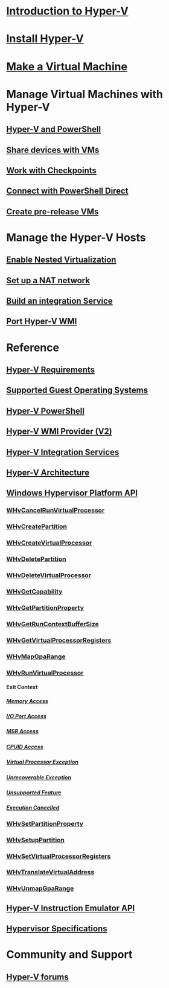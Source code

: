 # [Introduction to Hyper-V](./about/index.md)
# [Install Hyper-V](quick-start/enable-hyper-v.md)
# [Make a Virtual Machine](quick-start/quick-create-virtual-machine.md)
# Manage Virtual Machines with Hyper-V
## [Hyper-V and PowerShell](quick-start/try-hyper-v-powershell.md)
## [Share devices with VMs](user-guide/enhanced-session-mode.md)
## [Work with Checkpoints](user-guide/checkpoints.md)
## [Connect with PowerShell Direct](user-guide/powershell-direct.md)
## [Create pre-release VMs](user-guide/create-pre-release-vm.md)
# Manage the Hyper-V Hosts
## [Enable Nested Virtualization](user-guide/nested-virtualization.md)
## [Set up a NAT network](user-guide/setup-nat-network.md)
## [Build an integration Service](user-guide/make-integration-service.md)
## [Port Hyper-V WMI](user-guide/refactor-wmiv1-to-wmiv2.md)
# Reference
## [Hyper-V Requirements](reference/hyper-v-requirements.md)
## [Supported Guest Operating Systems](about/supported-guest-os.md)
## [Hyper-V PowerShell](https://technet.microsoft.com/library/hh848559.aspx)
## [Hyper-V WMI Provider (V2)](https://msdn.microsoft.com/library/hh850319.aspx)
## [Hyper-V Integration Services](reference/integration-services.md)
## [Hyper-V Architecture](reference/hyper-v-architecture.md)
## [Windows Hypervisor Platform API](reference/hyper-v-third-party.md)
### [WHvCancelRunVirtualProcessor](reference/hyper-v-third-party-funcs/WHvCancelRunVirtualProcessor.md)
### [WHvCreatePartition](reference/hyper-v-third-party-funcs/WHvCreatePartition.md)
### [WHvCreateVirtualProcessor](reference/hyper-v-third-party-funcs/WHvCreateVirtualProcessor.md)
### [WHvDeletePartition](reference/hyper-v-third-party-funcs/WHvDeletePartition.md)
### [WHvDeleteVirtualProcessor](reference/hyper-v-third-party-funcs/WHvDeleteVirtualProcessor.md)
### [WHvGetCapability](reference/hyper-v-third-party-funcs/WHvGetCapability.md)
### [WHvGetPartitionProperty](reference/hyper-v-third-party-funcs/WHvGetPartitionProperty.md)
### [WHvGetRunContextBufferSize](reference/hyper-v-third-party-funcs/WHvGetRunContextBufferSize.md)
### [WHvGetVirtualProcessorRegisters](reference/hyper-v-third-party-funcs/WHvGetVirtualProcessorRegisters.md)
### [WHvMapGpaRange](reference/hyper-v-third-party-funcs/WHvMapGpaRange.md)
### [WHvRunVirtualProcessor](reference/hyper-v-third-party-funcs/WHvRunVirtualProcessor.md)
#### Exit Context
##### [Memory Access](reference/hyper-v-third-party-funcs/MemoryAccess.md)
##### [I/O Port Access](reference/hyper-v-third-party-funcs/IOPortAccess.md)
##### [MSR Access](reference/hyper-v-third-party-funcs/MSRAccess.md)
##### [CPUID Access](reference/hyper-v-third-party-funcs/CPUIDAccess.md)
##### [Virtual Processor Exception](reference/hyper-v-third-party-funcs/VirtualProcessorException.md)
##### [Unrecoverable Exception](reference/hyper-v-third-party-funcs/UnrecoverableException.md)
##### [Unsupported Feature](reference/hyper-v-third-party-funcs/UnsupportableFeature.md)
##### [Execution Cancelled](reference/hyper-v-third-party-funcs/ExecutionCancelled.md)
### [WHvSetPartitionProperty](reference/hyper-v-third-party-funcs/WHvSetPartitionProperty.md)
### [WHvSetupPartition](reference/hyper-v-third-party-funcs/WHvSetupPartition.md)
### [WHvSetVirtualProcessorRegisters](reference/hyper-v-third-party-funcs/WHvSetVirtualProcessorRegisters.md)
### [WHvTranslateVirtualAddress](reference/hyper-v-third-party-funcs/WHvTranslateVirtualAddress.md)
### [WHvUnmapGpaRange](reference/hyper-v-third-party-funcs/WHvUnmapGpaRange.md)
## [Hyper-V Instruction Emulator API](reference/hyper-v-emulator.md)
## [Hypervisor Specifications](reference/tlfs.md)
# Community and Support
## [Hyper-V forums](https://social.technet.microsoft.com/Forums/windowsserver/en-US/home?forum=winserverhyperv)
